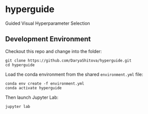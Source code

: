 # hyperguide
Guided Visual Hyperparameter Selection

## Development Environment

Checkout this repo and change into the folder:
```
git clone https://github.com/DaryaShitova/hyperguide.git
cd hyperguide
```

Load the conda environment from the shared `environment.yml` file:
```
conda env create -f environment.yml
conda activate hyperguide
```

Then launch Jupyter Lab:
```
jupyter lab
```
